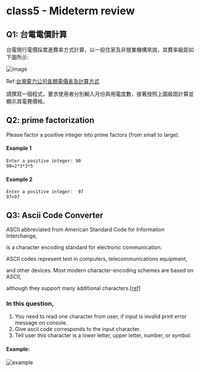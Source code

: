 # class5 - Mideterm review

## **Q1: 台電電價計算**

台電現行電價採累進費率方式計算，以一般住家及非營業機構來說，其費率級距如下圖所示:

![image](https://user-images.githubusercontent.com/21131915/126429686-720291e5-e68c-420f-9ed2-63aa0cf13414.png)

Ref:[台灣電力公司各類電價表及計算方式](https://www.taipower.com.tw/upload/1417/2018033011504596497.pdf)

請撰寫一個程式，要求使用者分別輸入月份與用電度數，接著按照上圖級距計算並顯示其電費價格。

### 

## **Q2: prime factorization**

Please factor a positive integer into prime factors (from small to large).

#### Example 1

```
Enter a positive integer: 90
90=2*3*3*5
```

#### Example 2

```
Enter a positive integer:  97
97=97
```

## **Q3: Ascii Code Converter**
ASCII abbreviated from American Standard Code for Information Interchange, 

is a character encoding standard for electronic communication. 

ASCII codes represent text in computers, telecommunications equipment, 

and other devices. Most modern character-encoding schemes are based on ASCII, 

although they support many additional characters.[[ref]](https://en.wikipedia.org/wiki/ASCII)

### In this question, 

1. You need to read one character from user, if input is invalid print error message on console.
2. Give ascii code corresponds to the input character.
3. Tell user this character is a lower letter, upper letter, number, or symbol.

#### Example:
![example](https://imgur.com/o2JHbFF.jpg)

